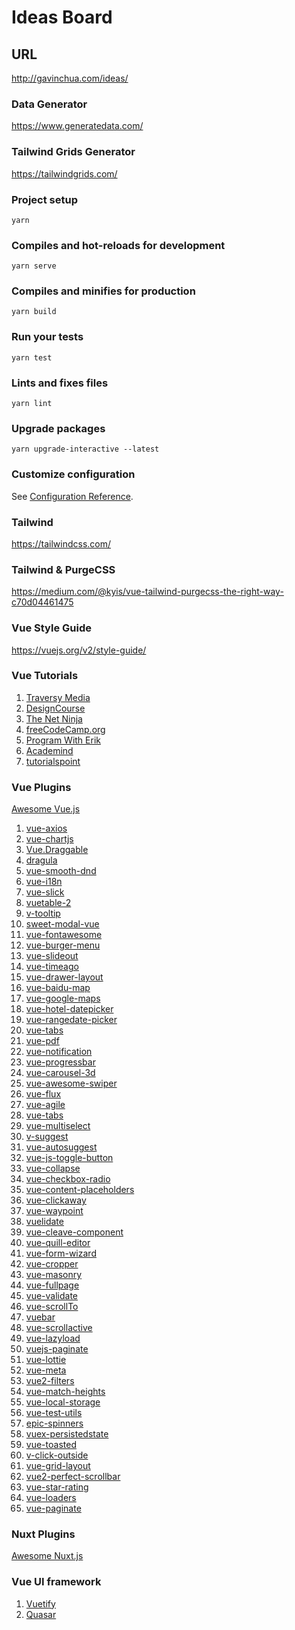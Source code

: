# Ideas Board

## URL
http://gavinchua.com/ideas/

### Data Generator
https://www.generatedata.com/

### Tailwind Grids Generator
https://tailwindgrids.com/

### Project setup
```
yarn
```

### Compiles and hot-reloads for development
```
yarn serve
```

### Compiles and minifies for production
```
yarn build
```

### Run your tests
```
yarn test
```

### Lints and fixes files
```
yarn lint
```

### Upgrade packages
```
yarn upgrade-interactive --latest
```

### Customize configuration
See [Configuration Reference](https://cli.vuejs.org/config/).

### Tailwind
https://tailwindcss.com/

### Tailwind & PurgeCSS
https://medium.com/@kyis/vue-tailwind-purgecss-the-right-way-c70d04461475

### Vue Style Guide
https://vuejs.org/v2/style-guide/

### Vue Tutorials
1. [Traversy Media](https://www.youtube.com/user/TechGuyWeb)
2. [DesignCourse](https://www.youtube.com/user/DesignCourse)
3. [The Net Ninja](https://www.youtube.com/channel/UCW5YeuERMmlnqo4oq8vwUpg)
4. [freeCodeCamp.org](https://www.youtube.com/channel/UC8butISFwT-Wl7EV0hUK0BQ)
5. [Program With Erik](https://www.youtube.com/channel/UCshZ3rdoCLjDYuTR_RBubzw)
6. [Academind](https://www.youtube.com/channel/UCSJbGtTlrDami-tDGPUV9-w)
7. [tutorialspoint](https://www.tutorialspoint.com/vuejs/)

### Vue Plugins
   [Awesome Vue.js](https://github.com/vuejs/awesome-vue)
1. [vue-axios](https://github.com/imcvampire/vue-axios)
2. [vue-chartjs](https://github.com/apertureless/vue-chartjs)
3. [Vue.Draggable](https://github.com/SortableJS/Vue.Draggable)
4. [dragula](https://github.com/bevacqua/dragula)
5. [vue-smooth-dnd](https://github.com/kutlugsahin/vue-smooth-dnd)
6. [vue-i18n](https://github.com/kazupon/vue-i18n)
7. [vue-slick](https://github.com/staskjs/vue-slick)
8. [vuetable-2](https://github.com/ratiw/vuetable-2)
9. [v-tooltip](https://github.com/Akryum/v-tooltip)
10. [sweet-modal-vue](https://github.com/adeptoas/sweet-modal-vue)
11. [vue-fontawesome](https://github.com/FortAwesome/vue-fontawesome)
12. [vue-burger-menu](https://github.com/mbj36/vue-burger-menu)
13. [vue-slideout](https://github.com/vouill/vue-slideout)
14. [vue-timeago](https://github.com/egoist/vue-timeago)
15. [vue-drawer-layout](https://github.com/hjl19911127/vue-drawer-layout)
16. [vue-baidu-map](https://github.com/Dafrok/vue-baidu-map)
17. [vue-google-maps](https://github.com/xkjyeah/vue-google-maps)
18. [vue-hotel-datepicker](https://github.com/krystalcampioni/vue-hotel-datepicker)
19. [vue-rangedate-picker](https://github.com/bliblidotcom/vue-rangedate-picker)
20. [vue-tabs](https://github.com/cristijora/vue-tabs)
21. [vue-pdf](https://github.com/FranckFreiburger/vue-pdf)
22. [vue-notification](https://github.com/euvl/vue-notification)
23. [vue-progressbar](https://github.com/hilongjw/vue-progressbar)
24. [vue-carousel-3d](https://github.com/wlada/vue-carousel-3d)
25. [vue-awesome-swiper](https://github.com/surmon-china/vue-awesome-swiper)
26. [vue-flux](https://github.com/deulos/vue-flux)
27. [vue-agile](https://github.com/lukaszflorczak/vue-agile)
28. [vue-tabs](https://github.com/cristijora/vue-tabs)
29. [vue-multiselect](https://github.com/shentao/vue-multiselect)
30. [v-suggest](https://github.com/TerryZ/v-suggest)
31. [vue-autosuggest](https://github.com/Educents/vue-autosuggest)
32. [vue-js-toggle-button](https://github.com/euvl/vue-js-toggle-button)
33. [vue-collapse](https://github.com/roszpun/vue-collapse/)
34. [vue-checkbox-radio](https://github.com/mariomka/vue-checkbox-radio)
35. [vue-content-placeholders](https://github.com/michalsnik/vue-content-placeholders)
36. [vue-clickaway](https://github.com/simplesmiler/vue-clickaway)
37. [vue-waypoint](https://github.com/scaccogatto/vue-waypoint)
38. [vuelidate](https://github.com/monterail/vuelidate)
39. [vue-cleave-component](https://github.com/ankurk91/vue-cleave-component)
40. [vue-quill-editor](https://github.com/surmon-china/vue-quill-editor)
41. [vue-form-wizard](https://github.com/BinarCode/vue-form-wizard)
42. [vue-cropper](https://github.com/xyxiao001/vue-cropper/)
43. [vue-masonry](https://github.com/shershen08/vue-masonry)
44. [vue-fullpage](https://github.com/alvarotrigo/vue-fullpage.js)
45. [vue-validate](https://github.com/baianat/vee-validate)
46. [vue-scrollTo](https://github.com/rigor789/vue-scrollTo)
47. [vuebar](https://github.com/DominikSerafin/vuebar)
48. [vue-scrollactive](https://github.com/eddiemf/vue-scrollactive)
49. [vue-lazyload](https://github.com/hilongjw/vue-lazyload)
50. [vuejs-paginate](https://github.com/lokyoung/vuejs-paginate)
51. [vue-lottie](https://github.com/chenqingspring/vue-lottie)
52. [vue-meta](https://github.com/declandewet/vue-meta)
53. [vue2-filters](https://github.com/freearhey/vue2-filters)
54. [vue-match-heights](https://github.com/samturrell/vue-match-heights)
55. [vue-local-storage](https://github.com/pinguinjkeke/vue-local-storage)
56. [vue-test-utils](https://github.com/vuejs/vue-test-utils)
57. [epic-spinners](https://github.com/epicmaxco/epic-spinners)
58. [vuex-persistedstate](https://github.com/robinvdvleuten/vuex-persistedstate)
59. [vue-toasted](https://github.com/shakee93/vue-toasted)
60. [v-click-outside](https://github.com/ndelvalle/v-click-outside)
61. [vue-grid-layout](https://github.com/jbaysolutions/vue-grid-layout)
62. [vue2-perfect-scrollbar](https://github.com/mercs600/vue2-perfect-scrollbar)
63. [vue-star-rating](https://github.com/craigh411/vue-star-rating)
64. [vue-loaders](https://github.com/Hokid/vue-loaders)
65. [vue-paginate](https://github.com/TahaSh/vue-paginate)

### Nuxt Plugins
   [Awesome Nuxt.js](https://github.com/nuxt-community/awesome-nuxt)

### Vue UI framework
1. [Vuetify](https://vuetifyjs.com/en/)
2. [Quasar](http://quasar-framework.org/)
